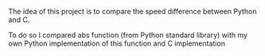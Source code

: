The idea of this project is to compare the speed difference between Python and C.

To do so I compared abs function (from Python standard library) with my own Python implementation of this function and C implementation